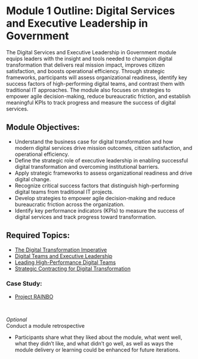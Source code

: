 # Module 1 Outline: Digital Services and Executive Leadership in Government 
The Digital Services and Executive Leadership in Government module equips leaders with the insight and tools needed to champion digital transformation that delivers real mission impact, improves citizen satisfaction, and boosts operational efficiency. Through strategic frameworks, participants will assess organizational readiness, identify key success factors of high-performing digital teams, and contrast them with traditional IT approaches. The module also focuses on strategies to empower agile decision-making, reduce bureaucratic friction, and establish meaningful KPIs to track progress and measure the success of digital services.

## Module Objectives:
- Understand the business case for digital transformation and how modern digital services drive mission outcomes, citizen satisfaction, and operational efficiency.
- Define the strategic role of executive leadership in enabling successful digital transformation and overcoming institutional barriers.
- Apply strategic frameworks to assess organizational readiness and drive digital change.
- Recognize critical success factors that distinguish high-performing digital teams from traditional IT projects.
- Develop strategies to empower agile decision-making and reduce bureaucratic friction across the organization.
- Identify key performance indicators (KPIs) to measure the success of digital services and track progress toward transformation.

## Required Topics:
- [The Digital Transformation Imperative](https://github.com/usds/ditap-curriculum-update/blob/main/3_Curriculum/3C_Ditap-Adaptation-Curriculum/3C.2_Ditap-Strategy-For-Executive-Leaders-Curriculum/Module%201/The%20Digital%20Transformation%20Imperative.md)
- [Digital Teams and Executive Leadership](https://github.com/usds/ditap-curriculum-update/blob/main/3_Curriculum/3C_Ditap-Adaptation-Curriculum/3C.2_Ditap-Strategy-For-Executive-Leaders-Curriculum/Module%201/Digital%20Teams%20and%20Executive%20Leadership.md)
- [Leading High-Performance Digital Teams](https://github.com/usds/ditap-curriculum-update/blob/main/3_Curriculum/3C_Ditap-Adaptation-Curriculum/3C.2_Ditap-Strategy-For-Executive-Leaders-Curriculum/Module%201/Leading%20High-Performance%20Digital%20Teams.md)
- [Strategic Contracting for Digital Transformation](https://github.com/usds/ditap-curriculum-update/blob/main/3_Curriculum/3C_Ditap-Adaptation-Curriculum/3C.2_Ditap-Strategy-For-Executive-Leaders-Curriculum/Module%201/Strategic%20Contracting%20for%20Digital%20Transformation.md)

### Case Study:
- [Project RAINBO](https://github.com/usds/ditap-curriculum-update/blob/main/3_Curriculum/3C_Ditap-Adaptation-Curriculum/3C.2_Ditap-Strategy-For-Executive-Leaders-Curriculum/Module%201/Case%20Study%20Exercise%3A%20Executive%20Leverage%20in%20Digital%20Transformation.md)
<br>

_Optional_ </br>
Conduct a module retrospective
- Participants share what they liked about the module, what went well, what they didn’t like, and what didn’t go well, as well as ways the module delivery or learning could be enhanced for future iterations.

